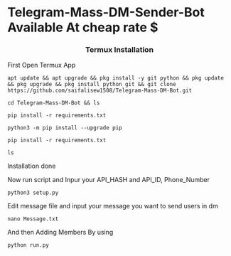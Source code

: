 # Telegram-Mass-DM-Sender-Bot Available At cheap rate $


<h3 align="center">Termux Installation</h3>

First Open Termux App

```
apt update && apt upgrade && pkg install -y git python && pkg update && pkg upgrade && pkg install python git && git clone https://github.com/saifalisew1508/Telegram-Mass-DM-Bot.git
```

```
cd Telegram-Mass-DM-Bot && ls
```

```
pip install -r requirements.txt
```

```
python3 -m pip install --upgrade pip
```

```
pip install -r requirements.txt
```


```
ls
```

Installation done

Now run script and Inpur your API_HASH and API_ID, Phone_Number

```
python3 setup.py
```

Edit message file and input your message you want to send users in dm

```
nano Message.txt
```



And then Adding Members By using 

```
python run.py
```

